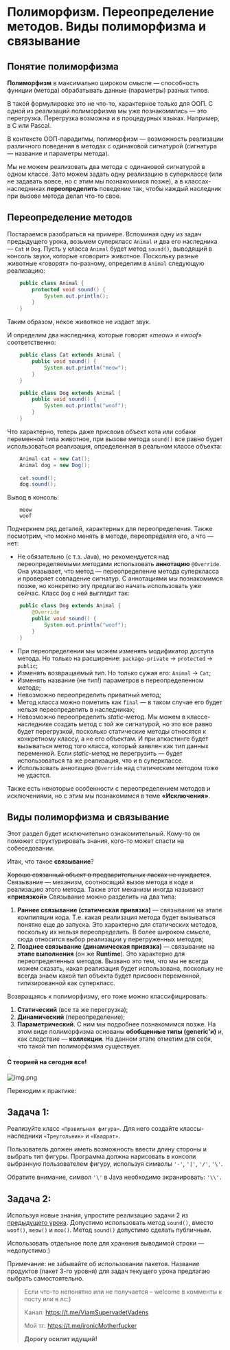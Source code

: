 # Полиморфизм. Переопределение методов. Виды полиморфизма и связывание

## Понятие полиморфизма

**Полиморфизм** в максимально широком смысле — способность функции (метода) обрабатывать данные (параметры) разных
типов.

В такой формулировке это не что-то, характерное только для ООП. С одной из реализаций полиморфизма мы уже
познакомились — это перегрузка. Перегрузка возможна и в процедурных языках. Например, в C или Pascal.

В контексте ООП-парадигмы, полиморфизм — возможность реализации различного поведения в методах с одинаковой сигнатурой
(сигнатура — название и параметры метода).

Мы не можем реализовать два метода с одинаковой сигнатурой в одном классе. Зато можем задать одну реализацию в
суперклассе (или не задавать вовсе, но с этим мы познакомимся позже), а в классах-наследниках **переопределить** 
поведение так, чтобы каждый наследник при вызове метода делал что-то свое.

## Переопределение методов

Постараемся разобраться на примере. Вспоминая одну из задач предыдущего урока, возьмем суперкласс `Animal` и два его
наследника — `Cat` и `Dog`. Пусть у класса `Animal` будет метод `sound()`, выводящий в консоль звуки, которые «говорит»
животное. Поскольку разные животные «говорят» по-разному, определим в `Animal` следующую реализацию:

```java
    public class Animal {
        protected void sound() {
            System.out.println();
        }
    }
```

Таким образом, некое животное не издает звук.

И определим два наследника, которые говорят _«meow»_ и _«woof»_ соответственно:

```java
    public class Cat extends Animal {
        public void sound() {
            System.out.println("meow");
        }
    }

    public class Dog extends Animal {
        public void sound() {
            System.out.println("woof");
        }
    }
```

Что характерно, теперь даже присвоив объект кота или собаки переменной типа животное, при вызове метода `sound()` все
равно будет использоваться реализация, определенная в реальном классе объекта:

```java
    Animal cat = new Cat();
    Animal dog = new Dog();
    
    cat.sound();
    dog.sound();
```

Вывод в консоль:

```
    meow
    woof
```

Подчеркнем ряд деталей, характерных для переопределения. Также посмотрим, что можно менять в методе, переопределяя его,
а что — нет:

* Не обязательно (с т.з. Java), но рекомендуется над переопределяемыми методами использовать **аннотацию** `@Override`.
  Она указывает, что метод — переопределение метода суперкласса и проверяет совпадение сигнатур. С аннотациями мы
  познакомимся позже, но конкретно эту предлагаю начать использовать уже сейчас. Класс `Dog` с ней выглядит так:

```java
    public class Dog extends Animal {
        @Override
        public void sound() {
            System.out.println("woof");
        }
    }
```

* При переопределении мы можем изменять модификатор доступа метода. Но только на
  расширение: `package-private` → `protected` → `public`;
* Изменять возвращаемый тип. Но только сужая его: `Animal` → `Cat`;
* Изменять название (не тип!) параметров в переопределенном методе;
* Невозможно переопределить приватный метод;
* Метод класса можно пометить как `final` — в таком случае его будет нельзя переопределить в наследниках;
* Невозможно переопределить _static_-метод. Мы можем в классе-наследнике создать метод с той же сигнатурой, но это все
  равно будет перегрузкой, посколько статические методы относятся к конкретному классу, а не его объектам. И при
  апкастинге будет вызываться метод того класса, который заявлен как тип данных переменной. Если _static_-метод не
  перегрузить — будет использоваться та же реализация, что и в суперклассе.
* Использовать аннотацию `@Override` над статическим методом тоже не удастся.

Также есть некоторые особенности с переопределением методов и исключениями, но с этим мы познакомимся в теме 
**«Исключения»**.

## Виды полиморфизма и связывание

Этот раздел будет исключительно ознакомительный. Кому-то он поможет структурировать знания, кого-то может спасти на
собеседовании.

Итак, что такое **связывание**?

~~Хорошо связанный объект в предварительных ласках не нуждается~~. Связывание — механизм, соотносящий вызов метода в
коде и реализацию этого метода. Также этот механизм иногда называют **«привязкой»** Связывание можно разделить на два
типа:

1. **Раннее связывание (статическая привязка)** — связывание на этапе компиляции кода. Т.е. какая реализация метода
   будет вызываться понятно еще до запуска. Это характерно для статических методов, поскольку их нельзя переопределить.
   В более широком смысле, сюда относится выбор реализации у перегруженных методов;
2. **Позднее связывание (динамическая привязка)** — связывание на **этапе выполнения** (он же **Runtime**). Это
   характерно для переопределенных методов. Вызвано это тем, что мы не всегда можем сказать, какая реализация будет
   использована, поскольку не всегда знаем какой тип объекта будет присвоен переменной, типизированной как суперкласс.

Возвращаясь к полиморфизму, его тоже можно классифицировать:

1. **Статический** (все та же перегрузка);
2. **Динамический** (переопределение);
3. **Параметрический**. С ним мы подробнее познакомимся позже. На этом виде полиморфизма основаны **обобщенные типы 
   (generic'и)** и, как следствие — **коллекции**. На данном этапе отметим для себя, что такой тип полиморфизма
   существует.

#### С теорией на сегодня все!

![img.png](../../../commonmedia/defaultFooter.jpg)

Переходим к практике:

## Задача 1:

Реализуйте класс `«Правильная фигура»`. Для него создайте классы-наследники `«Треугольник»` и `«Квадрат»`.

Пользователь должен иметь возможность ввести длину стороны и выбрать тип фигуры. Программа должна нарисовать в консоли
выбранную пользователем фигуру, используя символы `'-'`, `'|'`, `'/'`, `'\'`.

Обратите внимание, символ `'\'` в Java необходимо экранировать: `'\\'.`

## Задача 2:

Используя новые знания, упростите реализацию задачи 2 из 
[предыдущего урока](https://telegra.ph/Nasledovanie-Klyuchevoe-slovo-extends-i-ispolzovanie-protected-Klyuchevoe-slovo-super-Privedenie-ssylochnyh-tipov-11-23). 
Допустимо использовать метод `sound()`, вместо `woof()`, `meow()` и `moo()`. 
Метод `sound()` допустимо сделать публичным.

Использовать отдельное поле для хранения выводимой строки — недопустимо:)

Примечание: не забывайте об использовании пакетов. Название продуктов (пакет 3-го уровня) для задач текущего урока
предлагаю выбрать самостоятельно.

> Если что-то непонятно или не получается – welcome в комменты к посту или в лс:)
>
> Канал: https://t.me/ViamSupervadetVadens
>
> Мой тг: https://t.me/ironicMotherfucker
>
> **Дорогу осилит идущий!**